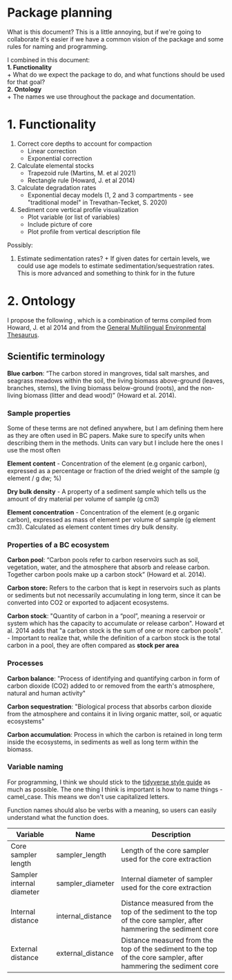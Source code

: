 # Package planning

What is this document?
This is a little annoying, but if we're going to collaborate it's easier if we have a common vision of the package and some rules for naming and programming.

I combined in this document:  
  **1. Functionality**  
      + What do we expect the package to do, and what functions should be used for that goal?  
  **2. Ontology**  
      + The names we use throughout the package and documentation.  

# 1. Functionality
  1. Correct core depths to account for compaction  
        + Linear correction  
        + Exponential correction  
  2. Calculate elemental stocks
        + Trapezoid rule (Martins, M. et al 2021)
        + Rectangle rule (Howard, J. et al 2014)
  3. Calculate degradation rates
        + Exponential decay models (1, 2 and 3 compartments - see "traditional model" in Trevathan-Tecket, S. 2020)
  4. Sediment core vertical profile visualization
        + Plot variable (or list of variables)
        + Include picture of core
        + Plot profile from vertical description file
    

Possibly:    
  1. Estimate sedimentation rates?
    + If given dates for certain levels, we could use age models to estimate sedimentation/sequestration rates. This is more advanced and something to think for in the future
    
# 2. Ontology

 I propose the following , which is a combination of terms compiled from Howard, J. et al 2014 and from the [General Multilingual Environmental Thesaurus](https://www.eionet.europa.eu/gemet/en/themes/).

## Scientific terminology

**Blue carbon**: “The carbon stored in mangroves, tidal salt marshes, and seagrass meadows within the soil, the living biomass above-ground (leaves, branches, stems), the living biomass below-ground (roots), and the non-living biomass (litter and dead wood)” (Howard et al. 2014).

### Sample properties  

Some of these terms are not defined anywhere, but I am defining them here as they are often used in BC papers. Make sure to specify units when describing them in the methods. Units can vary but I include here the ones I use the most often

**Element content** - Concentration of the element (e.g organic carbon), expressed as a percentage or fraction of the dried weight of the sample (g element / g dw; %)

**Dry bulk density** - A property of a sediment sample which tells us the amount of dry material per volume of sample (g cm3)

**Element concentration** - Concentration of the element (e.g organic carbon), expressed as mass of element per volume of sample (g element cm3). Calculated as element content times dry bulk density.


### Properties of a BC ecosystem

**Carbon pool**: “Carbon pools refer to carbon reservoirs such as soil, vegetation, water, and the atmosphere that absorb and release carbon. Together carbon pools make up a carbon stock” (Howard et al. 2014).

**Carbon store:** Refers to the carbon that is kept in reservoirs such as plants or sediments but not necessarily accumulating in long term, since it can be converted into CO2 or exported to adjacent ecosystems.

**Carbon stock**: "Quantity of carbon in a “pool”, meaning a reservoir or system which has the capacity to accumulate or release carbon". Howard et al. 2014 adds that "a carbon stock is the sum of one or more carbon pools".
	- Important to realize that, while the definition of a carbon stock is the total carbon in a pool, they are often compared as **stock per area**
	
### Processes

**Carbon balance**: "Process of identifying and quantifying carbon in form of carbon dioxide (CO2) added to or removed from the earth's atmosphere, natural and human activity"

**Carbon sequestration**: "Biological process that absorbs carbon dioxide from the atmosphere and contains it in living organic matter, soil, or aquatic ecosystems"

**Carbon accumulation**: Process in which the carbon is retained in long term inside the ecosystems, in sediments as well as long term within the biomass.

### Variable naming

For programming, I think we should stick to the [tidyverse style guide](https://style.tidyverse.org/) as much as possible. The one thing I think is important is how to name things - camel_case. This means we don't use capitalized letters.

Function names should also be verbs with a meaning, so users can easily understand what the function does.


| Variable | Name | Description |
|----------|------|-------------|
| Core sampler length | sampler_length | Length of the core sampler used for the core extraction |
| Sampler internal diameter | sampler_diameter | Internal diameter of sampler used for the core extraction |
| Internal distance | internal_distance | Distance measured from the top of the sediment to the top of the core sampler, after hammering the sediment core |
| External distance | external_distance | Distance measured from the top of the sediment to the top of the core sampler, after hammering the sediment core | Core ID | core_id | Unique identifier used for sediment cores |


